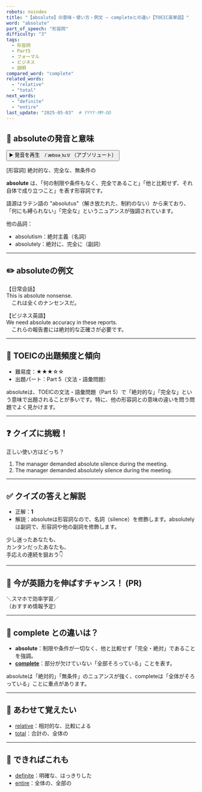 ```yaml
---
robots: noindex
title: "【absolute】の意味・使い方・例文 ― completeとの違い【TOEIC英単語】"
word: "absolute"
part_of_speech: "形容詞"
difficulty: "3"
tags:
  - 形容詞
  - Part5
  - フォーマル
  - ビジネス
  - 説明
compared_word: "complete"
related_words:
  - "relative"
  - "total"
next_words:
  - "definite"
  - "entire"
last_update: "2025-05-03"  # YYYY-MM-DD
---
```


## 🔰 absoluteの発音と意味

<button class="play-audio" onclick="playTTS('absolute')">
  <span class="play-audio-main">
    ▶️ 発音を再生　/ˈæbsəˌluːt/
  </span>
  <span class="play-audio-sub">
    （アブソリュート）
  </span>
</button>

[形容詞] 絶対的な、完全な、無条件の

**absolute** は、「何の制限や条件もなく、完全であること」「他と比較せず、それ自体で成り立つこと」を表す形容詞です。

語源はラテン語の "absolutus"（解き放たれた、制約のない）から来ており、「何にも縛られない」「完全な」というニュアンスが強調されています。

他の品詞：  
- absolutism：絶対主義（名詞）
- absolutely：絶対に、完全に（副詞）

---

## ✏️ absoluteの例文

【日常会話】  
This is absolute nonsense.  
　これは全くのナンセンスだ。

【ビジネス英語】  
We need absolute accuracy in these reports.  
　これらの報告書には絶対的な正確さが必要です。

---

## 🎯 TOEICの出題頻度と傾向

- 難易度：★★★☆☆
- 出題パート：Part 5（文法・語彙問題）

absoluteは、TOEICの文法・語彙問題（Part 5）で「絶対的な」「完全な」という意味で出題されることが多いです。特に、他の形容詞との意味の違いを問う問題でよく見かけます。

---

## ❓ クイズに挑戦！

正しい使い方はどっち？

1. The manager demanded absolute silence during the meeting.  
2. The manager demanded absolutely silence during the meeting.

---

## ✅ クイズの答えと解説

- 正解：**1**
- 解説：absoluteは形容詞なので、名詞（silence）を修飾します。absolutelyは副詞で、形容詞や他の副詞を修飾します。

少し迷ったあなたも、  
カンタンだったあなたも、  
手応えの連続を狙おう👇️

---

## 🚀 今が英語力を伸ばすチャンス！ (PR)

<div class="info-center">
＼スマホで効率学習／<br>  
（おすすめ情報予定）
</div>

---

## 🤔  complete との違いは？

- **absolute**：制限や条件が一切なく、他と比較せず「完全・絶対」であることを強調。
- **[complete](/complete)**：部分が欠けていない「全部そろっている」ことを表す。

absoluteは「絶対的」「無条件」のニュアンスが強く、completeは「全体がそろっている」ことに重点があります。

---

## 🧩 あわせて覚えたい

- [relative](/relative)：相対的な、比較による
- [total](/total)：合計の、全体の

---

## 📖 できればこれも

- [definite](/definite)：明確な、はっきりした
- [entire](/entire)：全体の、全部の

<!-- cvid: aid35_bid05 -->
